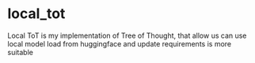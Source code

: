# local_tot
Local ToT is my implementation of Tree of Thought, that allow us can use local model load from huggingface and update requirements is  more suitable
